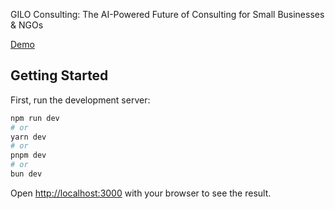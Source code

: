 GILO Consulting: The AI-Powered Future of Consulting for Small Businesses \& NGOs

[Demo](restorestaurants.com)

## Getting Started

First, run the development server:

```bash
npm run dev
# or
yarn dev
# or
pnpm dev
# or
bun dev
```

Open [http://localhost:3000](http://localhost:3000) with your browser to see the result.

